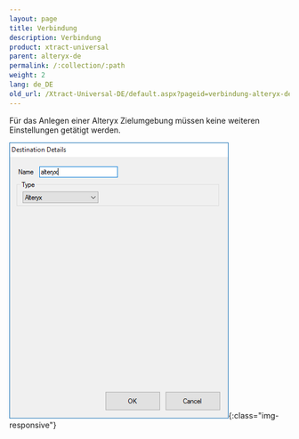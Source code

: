 ```yaml
---
layout: page
title: Verbindung
description: Verbindung
product: xtract-universal
parent: alteryx-de
permalink: /:collection/:path
weight: 2
lang: de_DE
old_url: /Xtract-Universal-DE/default.aspx?pageid=verbindung-alteryx-de
---
```


Für das Anlegen einer Alteryx Zielumgebung müssen keine weiteren Einstellungen getätigt werden.

![alteryx-create-destination](/img/content/alteryx-create-destination.PNG){:class="img-responsive"}
